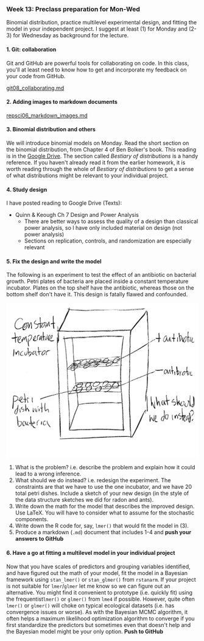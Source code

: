 ### Week 13: Preclass preparation for Mon-Wed

Binomial distribution, practice multilevel experimental design, and fitting the model in your independent project. I suggest at least (1) for Monday and (2-3) for Wednesday as background for the lecture.

#### 1. Git: collaboration

Git and GitHub are powerful tools for collaborating on code. In this class, you'll at least need to know how to get and incorporate my feedback on your code from GitHub.

[git08_collaborating.md](skills_tutorials/git08_collaborating.md)


#### 2. Adding images to markdown documents

[repsci06_markdown_images.md](skills_tutorials/repsci06_markdown_images.md)

#### 3. Binomial distribution and others

We will introduce binomial models on Monday. Read the short section on the binomial distribution, from Chapter 4 of Ben Bolker's book. This reading is in the [Google Drive](https://drive.google.com/drive/folders/1ZMEFNuh36pyWLbFx9YBeMjLZCp7orylo). The section called *Bestiary of distributions* is a handy reference. If you haven't already read it from the earlier homework, it is worth reading through the whole of *Bestiary of distributions* to get a sense of what distributions might be relevant to your individual project.

#### 4. Study design

I have posted reading to Google Drive (Texts):

* Quinn & Keough Ch 7 Design and Power Analysis
  * There are better ways to assess the quality of a design than classical power analysis, so I have only included material on design (not power analysis)
  * Sections on replication, controls, and randomization are especially relevant

#### 5. Fix the design and write the model

The following is an experiment to test the effect of an antibiotic on bacterial growth. Petri plates of bacteria are placed inside a constant temperature incubator. Plates on the top shelf have the antibiotic, whereas those on the bottom shelf don't have it. This design is fatally flawed and confounded.

![13_incubator_scenario.jpg](images/13_incubator_scenario.jpg)

1. What is the problem? i.e. describe the problem and explain how it could lead to a wrong inference.
2. What should we do instead? i.e. redesign the experiment. The constraints are that we have to use the one incubator, and we have 20 total petri dishes. Include a sketch of your new design (in the style of the data structure sketches we did for radon and ants).
3. Write down the math for the model that describes the improved design. Use LaTeX. You will have to consider what to assume for the stochastic components.
4. Write down the R code for, say, `lmer()` that would fit the model in (3).
5. Produce a markdown (`.md`) document that includes 1-4 and **push your answers to GitHub**

#### 6. Have a go at fitting a multilevel model in your individual project

Now that you have scales of predictors and grouping variables identified, and have figured out the math of your model, fit the model in a Bayesian framework using `stan_lmer()` or `stan_glmer()` from `rstanarm`. If your project is not suitable for `lmer`/`glmer` let me know so we can figure out an alternative. You might find it convenient to prototype (i.e. quickly fit) using the frequentist`lmer()` or `glmer()` from `lme4` if possible. However, quite often `lmer()` or `glmer()` will choke on typical ecological datasets (i.e. has convergence issues or worse). As with the Bayesian MCMC algorithm, it often helps a maximum likelihood optimization algorithm to converge if you first standardize the predictors but sometimes even that doesn't help and the Bayesian model might be your only option. **Push to GitHub**

